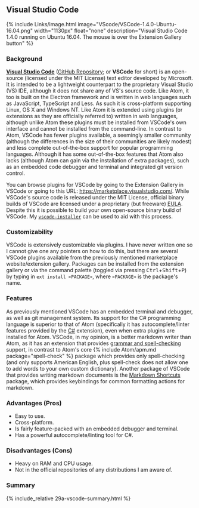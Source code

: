 ## Visual Studio Code
{% include Links/image.html image="VScode/VSCode-1.4.0-Ubuntu-16.04.png" width="1130px" float="none" description="Visual Studio Code 1.4.0 running on Ubuntu 16.04. The mouse is over the Extension Gallery button" %}

### Background
[**Visual Studio Code**](https://code.visualstudio.com) ([GitHub Repository](https://github.com/Microsoft/vscode); or **VSCode** for short) is an open-source (licensed under the MIT License) text editor developed by Microsoft. It is intended to be a lightweight counterpart to the proprietary Visual Studio (VS) IDE, although it does not share any of VS's source code. Like Atom, it too is built on the Electron framework and is written in web languages such as JavaScript, TypeScript and Less. As such it is cross-platform supporting Linux, OS X and Windows NT. Like Atom it is extended using plugins (or extensions as they are officially referred to) written in web languages, although unlike Atom these plugins must be installed from VSCode's own interface and cannot be installed from the command-line. In contrast to Atom, VSCode has fewer plugins available, a seemingly smaller community (although the differences in the size of their communities are likely modest) and less complete out-of-the-box support for popular programming languages. Although it has some out-of-the-box features that Atom also lacks (although Atom can gain via the installation of extra packages), such as an embedded code debugger and terminal and integrated git version control.

You can browse plugins for VSCode by going to the Extension Gallery in VSCode or going to this URL: https://marketplace.visualstudio.com/. While VSCode's source code is released under the MIT License, official binary builds of VSCode are licensed under a proprietary (but freeware) <abbr title="End-User License Agreement">EULA</abbr>. Despite this it is possible to build your own open-source binary build of VSCode. My [`vscode-installer`](https://github.com/fusion809/vscode-installer) can be used to aid with this process.

### Customizability
VSCode is extensively customizable via plugins. I have never written one so I cannot give one any pointers on how to do this, but there are several VSCode plugins available from the previously mentioned marketplace website/extension gallery. Packages can be installed from the extension gallery or via the command palette (toggled via pressing <kbd>Ctrl</kbd>+<kbd>Shift</kbd>+<kbd>P</kbd>) by typing in `ext install <PACKAGE>`, where `<PACKAGE>` is the package's name.

### Features
As previously mentioned VSCode has an embedded terminal and debugger, as well as git management system. Its support for the C# programming language is superior to that of Atom (specifically it has autocomplete/linter features provided by the <span class="package"><a href="https://marketplace.visualstudio.com/items?itemName=ms-vscode.csharp" link="_blank">C#</a></span> extension), even when extra plugins are installed for Atom. VSCode, in my opinion, is a better markdown writer than Atom, as it has an extension that provides <span class="package"><a href="https://marketplace.visualstudio.com/items?itemName=seanmcbreen.Spell" link="_blank">grammar and spell-checking</a></span> support, in contrast to Atom's core {% include Atom/apm.md package="spell-check" %} package which provides only spell-checking (and only supports American English, plus <span class="package">spell-check</span> does not allow one to add words to your own custom dictionary). Another package of VSCode that provides writing markdown documents is the [Markdown Shortcuts](https://marketplace.visualstudio.com/items?itemName=mdickin.markdown-shortcuts) package, which provides keybindings for common formatting actions for markdown.

### Advantages (Pros)
* Easy to use.
* Cross-platform.
* Is fairly feature-packed with an embedded debugger and terminal.
* Has a powerful autocomplete/linting tool for C#.

### Disadvantages (Cons)
* Heavy on RAM and CPU usage.
* Not in the official repositories of any distributions I am aware of.

### Summary
{% include_relative 29a-vscode-summary.html %}
